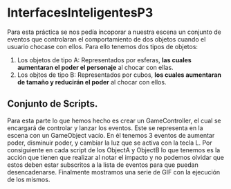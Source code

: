 # InterfacesInteligentesP3

Para esta práctica se nos pedía incoporar a nuestra escena un conjunto de eventos que controlaran el comportamiento de dos objetos cuando el usuario chocase con ellos. 
Para ello tenemos dos tipos de objetos: 
1. Los objetos de tipo A: Representados por esferas, **las cuales aumentaran el poder el personaje** al chocar con ellas. 
2. Los objtos de tipo B: Representados por cubos, **los cuales aumentaran de tamaño y reducirán el poder** al chocar con ellos. 

## Conjunto de Scripts. 
Para esta parte lo que hemos hecho es crear un GameController, el cual se encargará de controlar y lanzar los eventos. Este se representa en la escena con un GameObject vacío. En él tenemos 3 eventos de aumentar poder, disminuir poder, y cambiar la luz que se activa con la tecla L. 
Por consiguiente en cada script de los ObjectA y ObjectB lo que tenemos es la acción que tienen que realizar al notar el impacto y no podemos olvidar que estos deben estar subscritos a la lista de eventos para que puedan desencadenarse. 
Finalmente mostramos una serie de GIF con la ejecución de los mismos. 
